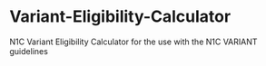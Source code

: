 # Variant-Eligibility-Calculator
N1C Variant Eligibility Calculator for the use with the N1C VARIANT guidelines
